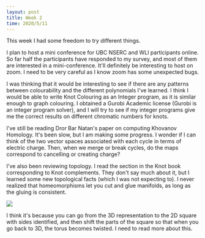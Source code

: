 ```yaml
---
layout: post
title: Week 2
time: 2020/5/11
---
```


This week I had some freedom to try different things. 

I plan to host a mini conference for UBC NSERC and WLI participants online. 
So far half the participants have responded to my survey, and most of them are interested 
in a mini-conference. It'll definitely be interesting to host on zoom. I need to be very careful as I know zoom has some unexpected bugs. 

I was thinking that it would be interesting to see if there are any patterns between colourability and the different polynomials I've learned.
I think I would be able to write Knot Colouring as an Integer program, as it is similar enough to graph colouring. 
I obtained a Gurobi Academic license (Gurobi is an integer program solver), and I will try to see if my integer programs 
give me the correct results on different chromatic numbers for knots.  

I've still be reading Dror Bar Natan's paper on computing Khovanov Homology. It's been slow, but I am making some progress. I wonder if I can think of 
the two vector spaces associated with each cycle in terms of electric charge. Then, when we merge or break cycles, do the maps correspond to cancelling or creating charge?

I've also been reviewing topology. I read the section in the Knot book corresponding to Knot complements. 
They don't say much about it, but I learned some new topological facts (which I was not expecting to). 
I never realized that homeomorphisms let you cut and glue manifolds, as long as the gluing is consistent. 

<img src = "{{site.baseurl}}/assets/img/TorusCutting.jpg">

I think it's because you can go from the 3D representation to the 2D square with sides identified, and then shift the parts of the square 
so that when you go back to 3D, the torus becomes twisted. I need to read more about this.

